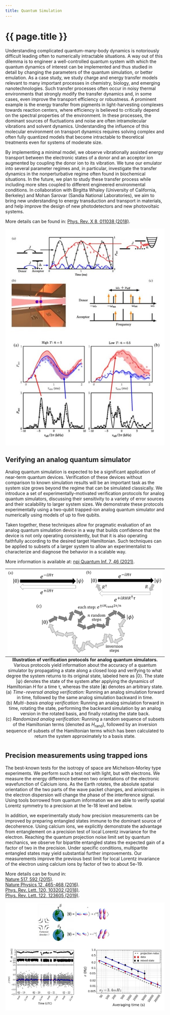 ```yaml
---
title: Quantum Simulation
---
```


# {{ page.title }}

Understanding complicated quantum-many-body dynamics is notoriously difficult leading often to
numerically intractable situations. A way out of this dilemma is to engineer a well-controlled
quantum system with which the quantum dynamics of interest can be implemented and thus studied
in detail by changing the parameters of the quantum simulation, or better emulation. As a case
study, we study charge and energy transfer models relevant to many important  processes in chemistry,
biology, and emerging nanotechnologies. Such transfer processes often occur in noisy thermal environments
that strongly modify the transfer dynamics and, in some cases, even improve the transport efficiency or
robustness. A prominent example is the energy transfer from pigments in light-harvesting complexes towards
reaction centers, where efficiency is believed to critically depend on the spectral properties of the
environment. In these processes, the dominant sources of fluctuations and noise are often intramolecular
vibrations and solvent dynamics. Understanding the influence of this molecular environment on transport
dynamics requires solving complex and often fully quantized models that become intractable to theoretical
treatments even for systems of moderate size.

By implementing a minimal model, we observe vibrationally assisted energy transport between the electronic
states of a donor and an acceptor ion augmented by coupling the donor ion to its vibration. We tune our
emulator into several parameter regimes and, in particular, investigate the transfer dynamics in the
nonperturbative regime often found in biochemical situations. In the future, we plan to study these
transfer process while including more sites coupled to different engineered environmental conditions.
In collaboration with Birgitta Whaley (University of California, Berkeley) and Mohan Sarovar (Sandia National Laboratories),
we aim to bring new understanding to energy transduction and transport in materials, and help improve the design of
new photodetectors and new photovoltaic systems.

More details can be found in: [Phys. Rev. X 8, 011038 (2018)](https://journals.aps.org/prx/abstract/10.1103/PhysRevX.8.011038).

<img src="/research/quantum-emulation/VAET_section.jpg" width="558" alt="Vibrationally-assisted energy transfer" class="center" />

## Verifying an analog quantum simulator

Analog quantum simulation is expected to be a significant application of near-term quantum
devices. Verification of these devices without comparison to known simulation results will be an
important task as the system size grows beyond the regime that can be simulated classically. We
introduce a set of experimentally-motivated verification protocols for analog quantum simulators,
discussing their sensitivity to a variety of error sources and their scalability to larger system sizes. We
demonstrate these protocols experimentally using a two-qubit trapped-ion analog quantum simulator
and numerically using models of up to five qubits.

Taken together, these techniques allow for pragmatic evaluation of an analog quantum simulation device
in a way that builds confidence that the device is not only
operating consistently, but that it is also operating faithfully according to the desired target Hamiltonian.
Such techniques can be applied to subsets of a larger system to allow an experimentalist to characterize
and diagnose the behavior in a scalable way.

More information is available at: [npj Quantum Inf. 7, 46 (2021)](https://www.nature.com/articles/s41534-021-00380-8).

<table class="image" align="center">
<caption class="caption" align="bottom" style="caption-side: bottom">
    <b>Illustration of verification protocols for analog
    quantum simulators.</b> Various protocols yield information
    about the accuracy of a quantum simulator by propagating
    a state along a closed loop and verifying to what degree the
    system returns to its original state, labeled here as |0&#10217;.
    The state |&#968;&#10217; denotes the state of the system after applying the dynamics of Hamiltonian <i>H</i>
    for a time &#964;, whereas the state |&#632;&#10217; denotes an arbitrary state.
    <br/>(a) <i>Time-reversal analog verification:</i> Running an analog simulation forward in time, followed by the same analog simulation backward in time.
    <br/>(b) <i>Multi-basis analog verification:</i> Running an analog simulation forward in time, rotating the state, performing the
    backward simulation by an analog version in the rotated basis, and finally rotating the state back.
    <br/>(c) <i>Randomized analog verification:</i> Running a random sequence of subsets of the Hamiltonian terms
    (denoted as <i>H</i><sub>rand</sub>), followed by an inversion sequence of subsets of the Hamiltonian terms which has been
    calculated to return the system approximately to a basis state.
</caption>
<TR><TD><img src="/research/quantum-emulation/verification-protocols.png" alt="Illustration of verification protocols for analog quantum simulators" width="500"></TD></TR>
</table>

## Precision measurements using trapped ions

The best-known tests for the isotropy of space are Michelson-Morley type experiments. We perform such
a test not with light, but with electrons. We measure the energy difference between two orientations of
the electronic wavefunction of Calcium ions.  As the Earth rotates, the absolute spatial orientation of
the two parts of the wave packet changes, and anisotropies in the electron dispersion will change the phase
of the interference signal.  Using tools borrowed from quantum information we are able to verify spatial
Lorentz symmetry to a precision at the 1e-18 level and below.

In addition, we experimentally study how precision measurements can be improved by preparing entangled
states immune to the dominant source of decoherence. Using calcium ions, we explicitly demonstrate the
advantage from entanglement on a precision test of local Lorentz invariance for the electron. Reaching
the quantum projection noise limit set by quantum mechanics, we observe for bipartite entangled states
the expected gain of a factor of two in the precision. Under specific conditions, multipartite entangled
states may yield substantial further improvements. Our measurements improve the previous best limit for
local Lorentz invariance of the electron using calcium ions by factor of two to about 5e-19.

More details can be found in:  
[Nature 517, 592 (2015)](http://dx.doi.org/10.1038/nature14091).  
[Nature Physics 12, 465-468 (2016)](http://www.nature.com/nphys/journal/vaop/ncurrent/full/nphys3610.html).  
[Phys. Rev. Lett. 120, 103202 (2018)](https://journals.aps.org/prl/abstract/10.1103/PhysRevLett.120.103202).  
[Phys. Rev. Lett. 122, 123605 (2019)](https://journals.aps.org/prl/abstract/10.1103/PhysRevLett.122.123605).

<img src="/research/quantum-emulation/Lattice_section_web.jpg" width="600" alt="Experimental test of local Lorentz invariance" class="center" />
